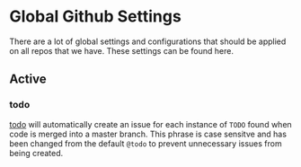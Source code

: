 # Global Github Settings

There are a lot of global settings and configurations that should be applied on
all repos that we have. These settings can be found here.

## Active

### todo

[todo](https://github.com/JasonEtco/todo) will automatically create an issue for
each instance of `TODO` found when code is merged into a master branch. This
phrase is case sensitve and has been changed from the default `@todo` to prevent
unnecessary issues from being created.
